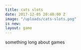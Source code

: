 ```yaml
---
title: cats slots
date: 2017-12-05 20:40:00 Z
image: "/uploads/cats-slots.png"
is new: 
layout: game
---
```


something long about games